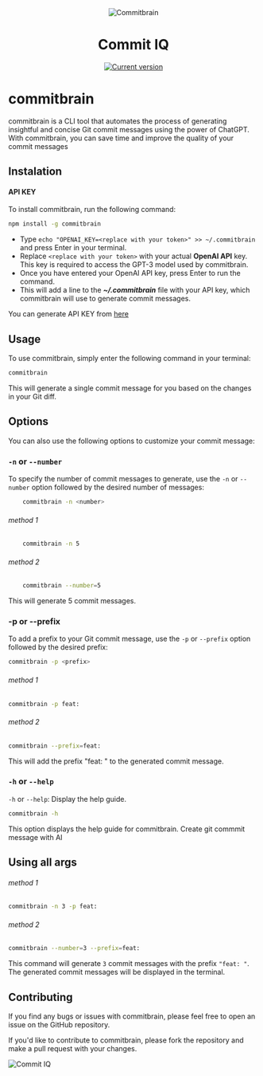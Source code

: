 <div align="center">
  <div>
    <img src="https://github.com/handipriyono/commitbrain/blob/main/.github/commitbrain-1.png?raw=true" alt="Commitbrain"/>
    <h1 align="center">Commit IQ</h1>
  </div>
 <a href="https://www.npmjs.com/package/commitbrain"><img src="https://img.shields.io/npm/v/commitbrain" alt="Current version"></a>
</div>

# commitbrain

commitbrain is a CLI tool that automates the process of generating insightful and concise Git commit messages using the power of ChatGPT. With commitbrain, you can save time and improve the quality of your commit messages

## Instalation

#### API KEY

To install commitbrain, run the following command:

```bash
npm install -g commitbrain
```

- Type `echo "OPENAI_KEY=<replace with your token>" >> ~/.commitbrain` and press Enter in your terminal.
- Replace `<replace with your token>` with your actual **OpenAI API** key. This key is required to access the GPT-3 model used by commitbrain.
- Once you have entered your OpenAI API key, press Enter to run the command.
- This will add a line to the ***~/.commitbrain*** file with your API key, which commitbrain will use to generate commit messages.

You can generate API KEY from [here](https://platform.openai.com/account/api-keys)

## Usage

To use commitbrain, simply enter the following command in your terminal:

 ```bash
 commitbrain
 ```

This will generate a single commit message for you based on the changes in your Git diff.

## Options

You can also use the following options to customize your commit message:

### `-n` or `--number`

To specify the number of commit messages to generate, use the `-n` or `--number` option followed by the desired number of messages:

```bash
    commitbrain -n <number>
```

###### method 1

```bash
    commitbrain -n 5
```

###### method 2

```bash
    commitbrain --number=5
```

This will generate 5 commit messages.

### -p or --prefix

To add a prefix to your Git commit message, use the `-p` or `--prefix` option followed by the desired prefix:

```bash
commitbrain -p <prefix>
```

###### method 1

```bash
commitbrain -p feat: 
```

###### method 2

```bash
commitbrain --prefix=feat: 
```

This will add the prefix "feat: " to the generated commit message.

### `-h` or `--help`

`-h` or `--help`: Display the help guide.

```bash
commitbrain -h
```

This option displays the help guide for commitbrain. Create git commmit message with AI

## Using all args

###### method 1

```bash
commitbrain -n 3 -p feat:
```

###### method 2

```bash
commitbrain --number=3 --prefix=feat:
```

This command will generate `3` commit messages with the prefix `"feat: "`. The generated commit messages will be displayed in the terminal.

## Contributing

If you find any bugs or issues with commitbrain, please feel free to open an issue on the GitHub repository.

If you'd like to contribute to commitbrain, please fork the repository and make a pull request with your changes.

![Commit IQ](https://github.com/handipriyono/commitbrain/blob/main/.github/commitbrain-2.png?raw=true "commitbrain")
